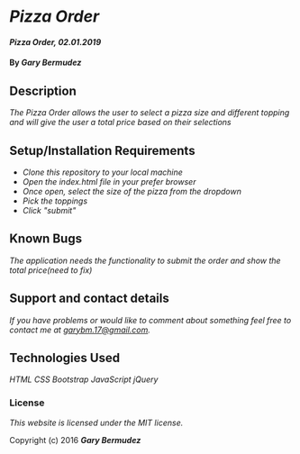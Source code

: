 # _Pizza Order_

#### _Pizza Order, 02.01.2019_

#### By _**Gary Bermudez**_

## Description

_The Pizza Order allows the user to select a pizza size and different topping and will give the user a total price based on their selections_

## Setup/Installation Requirements

* _Clone this repository to your local machine_
* _Open the index.html file in your prefer browser_
* _Once open, select the size of the pizza from the dropdown_
* _Pick the toppings_
* _Click "submit"_



## Known Bugs

_The application needs the functionality to submit the order and show the total price(need to fix)_

## Support and contact details

_If you have problems or would like to comment about something feel free to contact me at garybm.17@gmail.com._

## Technologies Used
_HTML_
_CSS_
_Bootstrap_
_JavaScript_
_jQuery_


### License

*This website is licensed under the MIT license.*

Copyright (c) 2016 **_Gary Bermudez_**

